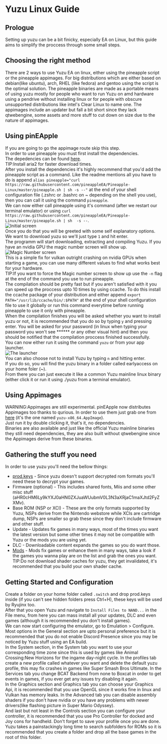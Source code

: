 # Yuzu Linux Guide
## Prologue
Setting up yuzu can be a bit finicky, especially EA on Linux, but this guide aims to simplify the proccess through some small steps.
## Choosing the right method
There are 2 ways to use Yuzu EA on linux, either using the pineapple script or the pineapple appimages. For big distributions which are either based on debian(like ubuntu), arch, RHEL (like fedora) and gentoo using the script is the optimal solution. The pineapple binaries are made as a portable means of using yuzu mostly for people who want to run Yuzu on amd hardware using a pendrive without installing linux or for people with obscure unsupported distributions like intel's Clear Linux to name one. The appimages include an updater but fall a bit short since they lack qtwebengine, some assets and more stuff to cut down on size due to the nature of appimages.
## Using pinEApple
If you are going to go the appimage route skip this step.<br/>
In order to use pineapple you must first install the dependencies.<br/>
The depedencies can be found [here](https://github.com/pineappleEA/Pineapple-Linux#dependencies).<br/>
TIP:Install aria2 for faster download times.<br/>
After you install the dependencies it's highly recommend that you'd add the pineapple script as a command. Like the readme mentions all you have to do is append ```alias pineapple="curl https://raw.githubusercontent.com/pineappleEA/Pineapple-Linux/master/pineapple.sh | sh -s --"``` at the end of your shell configuration file (.zshrc or .bashrc on ~ depending on the shell you use), then you can call it using the command ```pineapple```.<br/>
We can now either call pineapple using it's command (after we restart our terminal emulator) or using ``curl https://raw.githubusercontent.com/pineappleEA/Pineapple-Linux/master/pineapple.sh | sh  -s --``.<br/>
![Initial screen](https://i.ibb.co/MVYPF5f/guide1.png)<br/>
Once you do that you will be greeted with some self explanatory options. We want to download yuzu so we'll just type ```1``` and hit enter.<br/>
The programm will start downloading, extracting and compiling Yuzu. If you have an nvidia GPU the magic number screen will show up.<br/>
![Magic Number screen](https://i.ibb.co/Yj3SYWr/guide2.png)<br/>
This is a simple fix for vulkan outright crashing on nvidia GPUs when starting a game, you can use many different values to find what works best for your hardware.<br/>
TIP:If you want to force the Magic number screen to show up use the ```-n``` flag at the end of the command you use to run pineapple.<br/>
The compilation should be pretty fast but if you aren't satisfied with it you can speed up the proccess upto 10 times by using ccache. To do this install the ccache package of your distribution and either append ```export PATH="/usr/lib/ccache/bin/:$PATH"``` at the end of your shell configuration file to use it globally or run this command everytime before running pineapple to use it only with pineapple.<br/>
When the compilation finishes you will be asked whether you want to install yuzu or not, it is recommended that you do so by typing ```y``` and pressing enter. You will be asked for your password (in linux when typing your password you won't see ****** or any other visual hint) and then you should be notified that the compilation proccess finished successfully.<br/>
You can now either run it using the command ```yuzu``` or from your app launcher.<br/>
![The launcher](https://i.ibb.co/qWZgMP9/launcher.png)<br/>
You can also choose not to install Yuzu by typing ```n``` and hitting enter.<br/>
If you do so, you will find the yuzu binary in a folder called earlyaccess on your home foler (~).<br/>
From there you can just execute it like a common Yuzu mainline linux binary (either click it or run it using ./yuzu from a terminal emulator).
## Using Appimages
WARNING:Appimages are still experimental.
pinEApple now distributes Appimages too thanks to qurious. In order to use them just grab one from [here](https://github.com/pineappleEA/pineappleEA.github.io/releases) (it's the one named ```yuzu-x86_64.AppImage```).<br/>
Just run it by double clicking it, that's it, no dependencies.<br/>
Binaries are also available and just like the official Yuzu mainline binaries they still need dependencies, they are also built without qtwebengine since the Appimages derive from these binaries.
## Gathering the stuff you need
In order to use yuzu you'll need the bellow things:
- [prod.keys](https://raw.githubusercontent.com/emuworld/aio/master/prod.keys) - Since yuzu doesn't support decrypted rom formats you'll need these to decrypt your games.
- Firmware (optional) - This includes shared fonts, Miis and some other misc stuff (aHR0cHM6Ly9kYXJ0aHN0ZXJuaWUubmV0L3N3aXRjaC1maXJtd2FyZXMv).
- Base ROM (NSP or XCI) - These are the only formats supported by Yuzu, NSPs derive from the Nintendo webstore while XCIs are cartridge dump, NSPs are smaller so grab these since they don't include firmware and other stuff.
- Update - Updates fix games in many ways, most of the times you want the latest version but some other times it may not be compatible with Yuzu or the mods you are using yet.
- DLC - Downloadable content expands the games so you do want those.
- [Mods](https://github.com/yuzu-emu/yuzu/wiki/Switch-Mods) - Mods fix games or enhance them in many ways, take a look if the games you wanna play are on the list and grab the ones you want.
TIP:Do not download shader caches for yuzu, they get invalidated, it's recommended that you build your own shader cache.
## Getting Started and Configuration
Create a folder on your home folder called ```.switch``` and drop prod.keys inside (if you can't see hidden folders press Ctrl+H), these keys will be used by Ryujinx too.<br/>
After that you open Yuzu and navigate to ```Install Files to NAND...``` in the File menu, from here you can mass install all your updates, DLC and even games (although it is recommended you don't install games).<br/>
We can now start configuring the emulator, go to Emulation > Configure.<br/>
Most options in the General section are upto personal preference but it is recommended that you do not enable Discord Presence since you may be noticed by Yuzu stuff using an EA build.<br/>
In the System section, in the System tab you want to use your corresponding time zone since this is used by games like Animal Crossing:New Horizons for the ingame day-night cycle. In the profiles tab create a new profile called whatever you want and delete the default yuzu profile, this may fix crashes in games like Super Smash Bros Ultimate. In the Services tab you change BCAT Backend from none to Boxcat in order to get events in games, if you ever get any issues try disabling it again.<br/>
In the Graphics section and Graphics tab you can choose your Graphics Api, it is recommended that you use OpenGL since it works fine in linux and Vulkan has memory leaks. In the Advanced tab you can disable assembly shaders if you don't have nvidia or you have any problems with newer drivers(like flashing picture in Super Mario Odyssey).<br/>
And last but not least in the Controls section you can configure your controller, it is recommended that you use Pro Controller for docked and Joy cons for handheld. Don't forget to save your profile once you are done.<br/>
Yuzu takes a painstackingly long time to search subfolders for ROMs so it is recommended that you create a folder and drop all the base games in the root of this folder.

